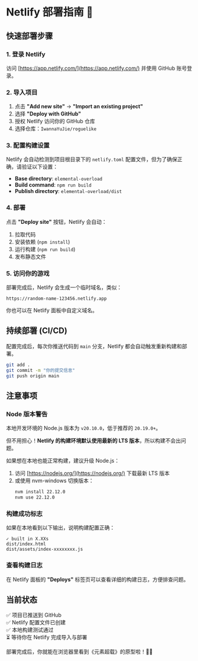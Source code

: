 # Netlify 部署指南 🚀

## 快速部署步骤

### 1. 登录 Netlify
访问 [https://app.netlify.com/](https://app.netlify.com/) 并使用 GitHub 账号登录。

### 2. 导入项目
1. 点击 **"Add new site"** → **"Import an existing project"**
2. 选择 **"Deploy with GitHub"**
3. 授权 Netlify 访问你的 GitHub 仓库
4. 选择仓库：`IwannaYuJie/roguelike`

### 3. 配置构建设置
Netlify 会自动检测到项目根目录下的 `netlify.toml` 配置文件，但为了确保正确，请验证以下设置：

- **Base directory**: `elemental-overload`
- **Build command**: `npm run build`
- **Publish directory**: `elemental-overload/dist`

### 4. 部署
点击 **"Deploy site"** 按钮，Netlify 会自动：
1. 拉取代码
2. 安装依赖 (`npm install`)
3. 运行构建 (`npm run build`)
4. 发布静态文件

### 5. 访问你的游戏
部署完成后，Netlify 会生成一个临时域名，类似：
```
https://random-name-123456.netlify.app
```

你也可以在 Netlify 面板中自定义域名。

## 持续部署 (CI/CD)

配置完成后，每次你推送代码到 `main` 分支，Netlify 都会自动触发重新构建和部署。

```bash
git add .
git commit -m "你的提交信息"
git push origin main
```

## 注意事项

### Node 版本警告
本地开发环境的 Node.js 版本为 `v20.10.0`，低于推荐的 `20.19.0+`。

但不用担心！**Netlify 的构建环境默认使用最新的 LTS 版本**，所以构建不会出问题。

如果想在本地也能正常构建，建议升级 Node.js：
1. 访问 [https://nodejs.org/](https://nodejs.org/) 下载最新 LTS 版本
2. 或使用 nvm-windows 切换版本：
   ```bash
   nvm install 22.12.0
   nvm use 22.12.0
   ```

### 构建成功标志
如果在本地看到以下输出，说明构建配置正确：
```
✓ built in X.XXs
dist/index.html
dist/assets/index-xxxxxxxx.js
```

### 查看构建日志
在 Netlify 面板的 **"Deploys"** 标签页可以查看详细的构建日志，方便排查问题。

## 当前状态
✅ 项目已推送到 GitHub  
✅ Netlify 配置文件已创建  
✅ 本地构建测试通过  
⏳ 等待你在 Netlify 完成导入与部署  

部署完成后，你就能在浏览器里看到《元素超载》的原型啦！🐶✨
